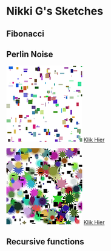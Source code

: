 # Nikki G's Sketches

## Fibonacci
<!--![](Nikki_G/imagefile.png)-->

## Perlin Noise
![](Nikki_G/Random/random_1.png)
[Klik Hier](Nikki_G/Random/Random_1.pv)

![](Nikki_G/Random/random_2.png)
[Klik Hier](Nikki_G/Random/Random_2.pv)

## Recursive functions
            
